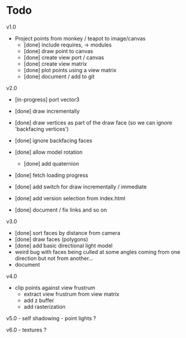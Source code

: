 Todo 
=========

v1.0
- Project points from monkey / teapot to image/canvas
    - [done] include requires, -> modules
    - [done] draw point to canvas
	- [done] create view port / canvas
	- [done] create view matrix
	- [done] plot points using a view matrix	
	- [done] document / add to git

v2.0
- [in-progress] port vector3

- [done] draw incrementally
- [done] draw vertices as part of the draw face (so we can ignore 'backfacing vertices')
- [done] ignore backfacing faces
- [done] allow model rotation
	- [done] add quaternion
- [done] fetch loading progress
- [done] add switch for draw incrementally / immediate
- [done] add version selection from index.html
- [done] document / fix links and so on

v3.0
- [done] sort faces by distance from camera
- [done] draw faces (polygons)
- [done] add basic directional light model
- weird bug with faces being culled at some angles coming from one direction but not from another...
- document

v4.0
- clip points against view frustrum
    - extract view frustrum from view matrix
	- add z buffer
	- add rasterization

v5.0 
	- self shadowing
	- point lights ?

v6.0 
	- textures ?
	